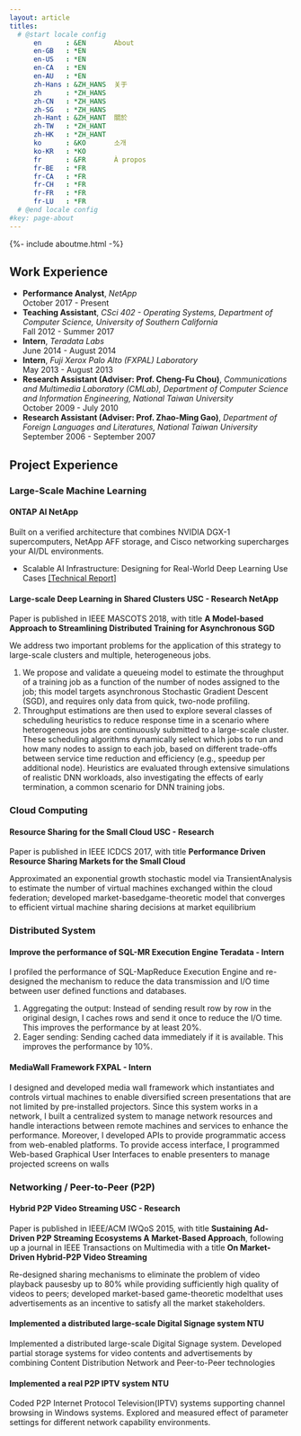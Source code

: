 ```yaml
---
layout: article
titles:
  # @start locale config
      en      : &EN       About
      en-GB   : *EN
      en-US   : *EN
      en-CA   : *EN
      en-AU   : *EN
      zh-Hans : &ZH_HANS  关于
      zh      : *ZH_HANS
      zh-CN   : *ZH_HANS
      zh-SG   : *ZH_HANS
      zh-Hant : &ZH_HANT  關於
      zh-TW   : *ZH_HANT
      zh-HK   : *ZH_HANT
      ko      : &KO       소개
      ko-KR   : *KO
      fr      : &FR       À propos
      fr-BE   : *FR
      fr-CA   : *FR
      fr-CH   : *FR
      fr-FR   : *FR
      fr-LU   : *FR
  # @end locale config
#key: page-about
---
```


{%- include aboutme.html -%}

## Work Experience
- __Performance Analyst__, _NetApp_ <br/> October 2017 - Present
- __Teaching Assistant__, _CSci 402 - Operating Systems, Department of Computer Science, University of Southern California_ <br/> Fall 2012 - Summer 2017 
- __Intern__, _Teradata Labs_ <br/> June 2014 - August 2014
- __Intern__, _Fuji Xerox Palo Alto (FXPAL) Laboratory_ <br/> May 2013 - August 2013
- __Research Assistant (Adviser: Prof. Cheng-Fu Chou)__, _Communications and Multimedia Laboratory (CMLab), Department of Computer Science and Information Engineering, National Taiwan University_ <br/> October 2009 - July 2010
- __Research Assistant (Adviser: Prof. Zhao-Ming Gao)__, _Department of Foreign Languages and Literatures, National Taiwan University_ <br/> September 2006 - September 2007

## Project Experience

### Large-Scale Machine Learning

#### ONTAP AI <span class="default-span place-netapp">NetApp</span>

Built on a verified architecture that combines NVIDIA DGX-1 supercomputers, NetApp AFF storage, and Cisco networking supercharges your AI/DL environments.
- Scalable AI Infrastructure: Designing for Real-World Deep Learning Use Cases [[Technical Report]](https://www.netapp.com/us/media/nva-1121-design.pdf)

#### Large-scale Deep Learning in Shared Clusters <span class="default-span place-usc">USC - Research</span> <span class="default-span place-netapp">NetApp</span>

<span class="cite">Paper is published in IEEE MASCOTS 2018, with title __A Model-based Approach to Streamlining Distributed Training for Asynchronous SGD__</span>

We address two important problems for the application of this strategy to large-scale clusters and multiple, heterogeneous jobs. 
1. We propose and validate a queueing model to estimate the throughput of a training job as a function of the number of nodes assigned to the job; this model targets asynchronous Stochastic Gradient Descent (SGD), and requires only data from quick, two-node profiling. 
2. Throughput estimations are then used to explore several classes of scheduling heuristics to reduce response time in a scenario where heterogeneous jobs are continuously submitted to a large-scale cluster. These scheduling algorithms dynamically select which jobs to run and how many nodes to assign to each job, based on different trade-offs between service time reduction and efficiency (e.g., speedup per additional node). Heuristics are evaluated through extensive simulations of realistic DNN workloads, also investigating the effects of early termination, a common scenario for DNN training jobs.

### Cloud Computing

#### Resource Sharing for the Small Cloud <span class="default-span place-usc">USC - Research</span>

<span class="cite">Paper is published in IEEE ICDCS 2017, with title __Performance Driven Resource Sharing Markets for the Small Cloud__</span>

Approximated an exponential growth stochastic model via TransientAnalysis to estimate the number of virtual machines exchanged within the cloud federation; developed market-basedgame-theoretic model that converges to efficient virtual machine sharing decisions at market equilibrium

### Distributed System

#### Improve the performance of SQL-MR Execution Engine <span class="default-span place-teradata">Teradata - Intern</span>

I profiled the performance of SQL-MapReduce Execution Engine and re-designed the mechanism to reduce the data transmission and I/O time between user defined functions and databases. 
1. Aggregating the output: Instead of sending result row by row in the original design, I caches rows and send it once to reduce the I/O time. This improves the performance by at least 20%. 
2. Eager sending: Sending cached data immediately if it is available. This improves the performance by 10%. 

#### MediaWall Framework <span class="default-span place-fxpal"> FXPAL - Intern</span>
I designed and developed media wall framework which instantiates and controls virtual machines to enable diversified screen presentations that are not limited by pre-installed projectors. Since this system works in a network, I built a centralized system to manage network resources and handle interactions between remote machines and services to enhance the performance. Moreover, I developed APIs to provide programmatic access from web-enabled platforms. To provide access interface, I programmed Web-based Graphical User Interfaces to enable presenters to manage projected screens on walls

<!---
#### Speed up loading large data sets to a Facebook-like system on Cassandra <span class="default-span place-usc">USC - Research</span>
Built Cassandra clusters with small-scale OpenStack virtual machines suitable for Facebook-like social network. Designed mechanisms equally distributing the workload to all running virtual machines. Coded multi-thread systems to handle different kinds of inputs without leaving the system idle.
--->

<!---
#### Performance Analysis for the Speed-Sensitive Channel Assignment
Developed and simulated probability models to correctly analyse the performance of channel assignment with rapid cell phone hand-offs. Explored the effect of adopting random walk or human walk to probability models for assigning channels.
--->
### Networking / Peer-to-Peer (P2P)

#### Hybrid P2P Video Streaming <span class="default-span place-usc">USC - Research</span>

<span class="cite">Paper is published in IEEE/ACM IWQoS 2015, with title __Sustaining Ad-Driven P2P Streaming Ecosystems A Market-Based Approach__, following up a journal in IEEE Transactions on Multimedia with a title __On Market-Driven Hybrid-P2P Video Streaming__</span>

Re-designed sharing mechanisms to eliminate the problem of video playback pausesby up to 80% while providing sufficiently high quality of videos to peers; developed market-based game-theoretic modelthat uses advertisements as an incentive to satisfy all the market stakeholders.

#### Implemented a distributed large-scale Digital Signage system <span class="default-span place-ntu">NTU</span>
Implemented a distributed large-scale Digital Signage system. Developed partial storage systems for video contents and advertisements by combining Content Distribution Network and Peer-to-Peer technologies

#### Implemented a real P2P IPTV system <span class="default-span place-ntu">NTU</span>
Coded P2P Internet Protocol Television(IPTV) systems supporting channel browsing in Windows systems. Explored and measured effect of parameter settings for different network capability environments.

<!---
#### Exploit File Similarity in Peer-to-Peer Networks <span class="default-span place-ntu">NTU</span>
Explored probability of having the same chunks among files in eMule file-sharing environments. Developed sharing mechanism capable of using similar chunks to speed up peer-to-peer file downloading.
--->
